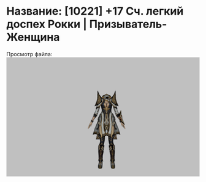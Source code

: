 # Название: [10221] +17 Сч. легкий доспех Рокки | Призыватель-Женщина

Просмотр файла:
![p090032.png](p090032.png)